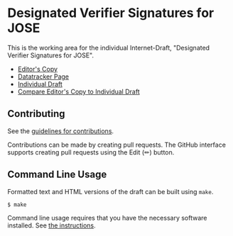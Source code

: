 <!-- regenerate: on (set to off if you edit this file) -->

# Designated Verifier Signatures for JOSE

This is the working area for the individual Internet-Draft, "Designated Verifier Signatures for JOSE".

* [Editor's Copy](https://paulbastian.github.io/draft-bastian-jose-dvs/#go.draft-bastian-jose-dvs.html)
* [Datatracker Page](https://datatracker.ietf.org/doc/draft-bastian-jose-dvs)
* [Individual Draft](https://datatracker.ietf.org/doc/html/draft-bastian-jose-dvs)
* [Compare Editor's Copy to Individual Draft](https://paulbastian.github.io/draft-bastian-jose-dvs/#go.draft-bastian-jose-dvs.diff)


## Contributing

See the
[guidelines for contributions](https://github.com/paulbastian/draft-bastian-jose-dvs/blob/main/CONTRIBUTING.md).

Contributions can be made by creating pull requests.
The GitHub interface supports creating pull requests using the Edit (✏) button.


## Command Line Usage

Formatted text and HTML versions of the draft can be built using `make`.

```sh
$ make
```

Command line usage requires that you have the necessary software installed.  See
[the instructions](https://github.com/martinthomson/i-d-template/blob/main/doc/SETUP.md).

